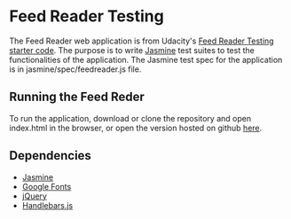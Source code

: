 # Feed Reader Testing

The Feed Reader web application is from Udacity's [Feed Reader Testing starter code](https://github.com/udacity/frontend-nanodegree-feedreader). The purpose is to write [Jasmine](http://jasmine.github.io/) test suites to test the functionalities of the application. The Jasmine test spec for the application is in jasmine/spec/feedreader.js file.

## Running the Feed Reder

To run the application, download or clone the repository and open index.html in the browser, or open the version hosted on github [here]().

## Dependencies

- [Jasmine](http://jasmine.github.io/)
- [Google Fonts](https://fonts.google.com/)
- [jQuery](https://jquery.com/)
- [Handlebars.js](https://handlebarsjs.com/)
